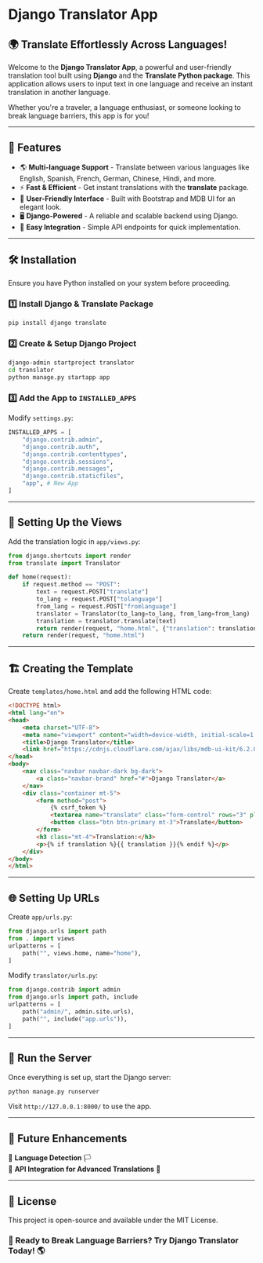 # Django Translator App

## 🌍 Translate Effortlessly Across Languages!

Welcome to the **Django Translator App**, a powerful and user-friendly translation tool built using **Django** and the **Translate Python package**. This application allows users to input text in one language and receive an instant translation in another language.

Whether you're a traveler, a language enthusiast, or someone looking to break language barriers, this app is for you!

---

## 🚀 Features
- 🌎 **Multi-language Support** - Translate between various languages like English, Spanish, French, German, Chinese, Hindi, and more.
- ⚡ **Fast & Efficient** - Get instant translations with the **translate** package.
- 🎨 **User-Friendly Interface** - Built with Bootstrap and MDB UI for an elegant look.
- 🖥 **Django-Powered** - A reliable and scalable backend using Django.
- 🔗 **Easy Integration** - Simple API endpoints for quick implementation.

---

## 🛠 Installation
Ensure you have Python installed on your system before proceeding.

### 1️⃣ Install Django & Translate Package
```bash
pip install django translate
```

### 2️⃣ Create & Setup Django Project
```bash
django-admin startproject translator
cd translator
python manage.py startapp app
```

### 3️⃣ Add the App to `INSTALLED_APPS`
Modify `settings.py`:
```python
INSTALLED_APPS = [
    "django.contrib.admin",
    "django.contrib.auth",
    "django.contrib.contenttypes",
    "django.contrib.sessions",
    "django.contrib.messages",
    "django.contrib.staticfiles",
    "app", # New App
]
```

---

## 📌 Setting Up the Views
Add the translation logic in `app/views.py`:
```python
from django.shortcuts import render
from translate import Translator

def home(request):
    if request.method == "POST":
        text = request.POST["translate"]
        to_lang = request.POST["tolanguage"]
        from_lang = request.POST["fromlanguage"]
        translator = Translator(to_lang=to_lang, from_lang=from_lang)
        translation = translator.translate(text)
        return render(request, "home.html", {"translation": translation})
    return render(request, "home.html")
```

---

## 🏗️ Creating the Template
Create `templates/home.html` and add the following HTML code:
```html
<!DOCTYPE html>
<html lang="en">
<head>
    <meta charset="UTF-8">
    <meta name="viewport" content="width=device-width, initial-scale=1.0">
    <title>Django Translator</title>
    <link href="https://cdnjs.cloudflare.com/ajax/libs/mdb-ui-kit/6.2.0/mdb.min.css" rel="stylesheet"/>
</head>
<body>
    <nav class="navbar navbar-dark bg-dark">
        <a class="navbar-brand" href="#">Django Translator</a>
    </nav>
    <div class="container mt-5">
        <form method="post">
            {% csrf_token %}
            <textarea name="translate" class="form-control" rows="3" placeholder="Enter text to translate"></textarea>
            <button class="btn btn-primary mt-3">Translate</button>
        </form>
        <h3 class="mt-4">Translation:</h3>
        <p>{% if translation %}{{ translation }}{% endif %}</p>
    </div>
</body>
</html>
```

---

## 🌐 Setting Up URLs
Create `app/urls.py`:
```python
from django.urls import path
from . import views
urlpatterns = [
    path("", views.home, name="home"),
]
```

Modify `translator/urls.py`:
```python
from django.contrib import admin
from django.urls import path, include
urlpatterns = [
    path("admin/", admin.site.urls),
    path("", include("app.urls")),
]
```

---

## 🚀 Run the Server
Once everything is set up, start the Django server:
```bash
python manage.py runserver
```
Visit `http://127.0.0.1:8000/` to use the app.

---

## 📌 Future Enhancements 
🔹 **Language Detection** 🏳️  
🔹 **API Integration for Advanced Translations** 🔄  

---

## 📝 License
This project is open-source and available under the MIT License.

### 🚀 Ready to Break Language Barriers? Try Django Translator Today! 🌎

